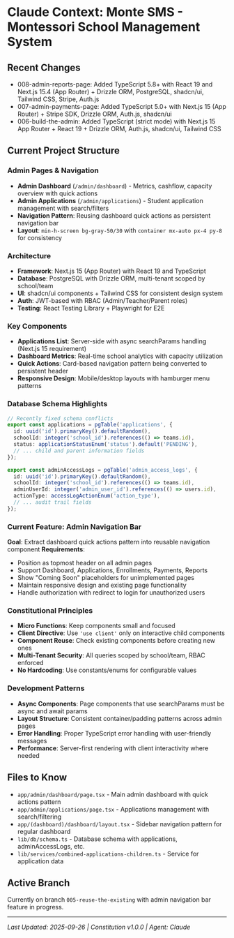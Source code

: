 # Claude Context: Monte SMS - Montessori School Management System

## Recent Changes
- 008-admin-reports-page: Added TypeScript 5.8+ with React 19 and Next.js 15.4 (App Router) + Drizzle ORM, PostgreSQL, shadcn/ui, Tailwind CSS, Stripe, Auth.js
- 007-admin-payments-page: Added TypeScript 5.0+ with Next.js 15 (App Router) + Stripe SDK, Drizzle ORM, Auth.js, shadcn/ui
- 006-build-the-admin: Added TypeScript (strict mode) with Next.js 15 App Router + React 19 + Drizzle ORM, Auth.js, shadcn/ui, Tailwind CSS

## Current Project Structure

### Admin Pages & Navigation
- **Admin Dashboard** (`/admin/dashboard`) - Metrics, cashflow, capacity overview with quick actions
- **Admin Applications** (`/admin/applications`) - Student application management with search/filters  
- **Navigation Pattern**: Reusing dashboard quick actions as persistent navigation bar
- **Layout**: `min-h-screen bg-gray-50/30` with `container mx-auto px-4 py-8` for consistency

### Architecture
- **Framework**: Next.js 15 (App Router) with React 19 and TypeScript
- **Database**: PostgreSQL with Drizzle ORM, multi-tenant scoped by school/team
- **UI**: shadcn/ui components + Tailwind CSS for consistent design system
- **Auth**: JWT-based with RBAC (Admin/Teacher/Parent roles)
- **Testing**: React Testing Library + Playwright for E2E

### Key Components
- **Applications List**: Server-side with async searchParams handling (Next.js 15 requirement)
- **Dashboard Metrics**: Real-time school analytics with capacity utilization
- **Quick Actions**: Card-based navigation pattern being converted to persistent header
- **Responsive Design**: Mobile/desktop layouts with hamburger menu patterns

### Database Schema Highlights
```typescript
// Recently fixed schema conflicts
export const applications = pgTable('applications', {
  id: uuid('id').primaryKey().defaultRandom(),
  schoolId: integer('school_id').references(() => teams.id),
  status: applicationStatusEnum('status').default('PENDING'),
  // ... child and parent information fields
});

export const adminAccessLogs = pgTable('admin_access_logs', {
  id: uuid('id').primaryKey().defaultRandom(),
  schoolId: integer('school_id').references(() => teams.id),
  adminUserId: integer('admin_user_id').references(() => users.id),
  actionType: accessLogActionEnum('action_type'),
  // ... audit trail fields
});
```

### Current Feature: Admin Navigation Bar
**Goal**: Extract dashboard quick actions pattern into reusable navigation component
**Requirements**: 
- Position as topmost header on all admin pages
- Support Dashboard, Applications, Enrollments, Payments, Reports
- Show "Coming Soon" placeholders for unimplemented pages
- Maintain responsive design and existing page functionality
- Handle authorization with redirect to login for unauthorized users

### Constitutional Principles
- **Micro Functions**: Keep components small and focused
- **Client Directive**: Use `'use client'` only on interactive child components  
- **Component Reuse**: Check existing components before creating new ones
- **Multi-Tenant Security**: All queries scoped by school/team, RBAC enforced
- **No Hardcoding**: Use constants/enums for configurable values

### Development Patterns
- **Async Components**: Page components that use searchParams must be async and await params
- **Layout Structure**: Consistent container/padding patterns across admin pages
- **Error Handling**: Proper TypeScript error handling with user-friendly messages
- **Performance**: Server-first rendering with client interactivity where needed

## Files to Know
- `app/admin/dashboard/page.tsx` - Main admin dashboard with quick actions pattern
- `app/admin/applications/page.tsx` - Applications management with search/filtering
- `app/(dashboard)/dashboard/layout.tsx` - Sidebar navigation pattern for regular dashboard
- `lib/db/schema.ts` - Database schema with applications, adminAccessLogs, etc.
- `lib/services/combined-applications-children.ts` - Service for application data

## Active Branch
Currently on branch `005-reuse-the-existing` with admin navigation bar feature in progress.

---
*Last Updated: 2025-09-26 | Constitution v1.0.0 | Agent: Claude*
